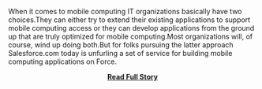 <p>When it comes to mobile computing IT organizations basically have two choices.They can either try to extend their existing applications to support mobile computing access or they can develop applications from the ground up that are truly optimized for mobile computing.Most organizations will, of course, wind up doing both.But for folks pursuing the latter approach Salesforce.com today is unfurling a set of service for building mobile computing applications on Force.</p>
<center><p><a href="http://blog.programmableweb.com/2013/04/09/salesforce-com-extends-mobile-api-reach-in-the-cloud/" style='padding:25px; font-sze:18px; font-weight: bold;'>Read Full Story</a></p></center>
